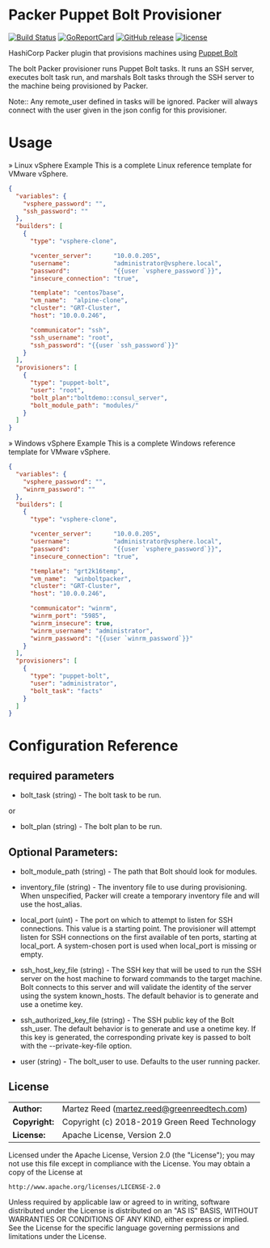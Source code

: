 Packer Puppet Bolt Provisioner
=======

[![Build Status](https://img.shields.io/travis/martezr/packer-provisioner-puppet-bolt/master.svg)][travis]
[![GoReportCard][report-badge]][report]
[![GitHub release](https://img.shields.io/github/release/martezr/packer-provisioner-puppet-bolt.svg)](https://github.com/martezr/packer-provisioner-puppet-bolt/releases/)
[![license](https://img.shields.io/github/license/martezr/packer-provisioner-puppet-bolt.svg)](https://github.com/martezr/packer-provisioner-puppet-bolt/blob/master/LICENSE)

[travis]: https://travis-ci.org/martezr/packer-provisioner-puppet-bolt

[report-badge]: https://goreportcard.com/badge/github.com/martezr/packer-provisioner-puppet-bolt
[report]: https://goreportcard.com/report/github.com/martezr/packer-provisioner-puppet-bolt

HashiCorp Packer plugin that provisions machines using [Puppet Bolt](https://puppet.com/products/bolt)

The bolt Packer provisioner runs Puppet Bolt tasks. It runs an SSH server, executes bolt task run, and marshals Bolt tasks through the SSH server to the machine being provisioned by Packer.

Note:: Any remote_user defined in tasks will be ignored. Packer will always connect with the user given in the json config for this provisioner.

Usage
======

» Linux vSphere Example
This is a complete Linux reference template for VMware vSphere.

```json
{
  "variables": {
    "vsphere_password": "",
    "ssh_password": ""
  },
  "builders": [
    {
      "type": "vsphere-clone",

      "vcenter_server":      "10.0.0.205",
      "username":            "administrator@vsphere.local",
      "password":            "{{user `vsphere_password`}}",
      "insecure_connection": "true",

      "template": "centos7base",
      "vm_name":  "alpine-clone",
      "cluster": "GRT-Cluster",
      "host": "10.0.0.246",

      "communicator": "ssh",
      "ssh_username": "root",
      "ssh_password": "{{user `ssh_password`}}"
    }
  ],
  "provisioners": [
    {
      "type": "puppet-bolt",
      "user": "root",
      "bolt_plan":"boltdemo::consul_server",
      "bolt_module_path": "modules/"
    }
  ]
}
```

» Windows vSphere Example
This is a complete Windows reference template for VMware vSphere.

```json
{
  "variables": {
    "vsphere_password": "",
    "winrm_password": ""
  },
  "builders": [
    {
      "type": "vsphere-clone",

      "vcenter_server":      "10.0.0.205",
      "username":            "administrator@vsphere.local",
      "password":            "{{user `vsphere_password`}}",
      "insecure_connection": "true",

      "template": "grt2k16temp",
      "vm_name":  "winboltpacker",
      "cluster": "GRT-Cluster",
      "host": "10.0.0.246",

      "communicator": "winrm",
      "winrm_port": "5985",
      "winrm_insecure": true,
      "winrm_username": "administrator",
      "winrm_password": "{{user `winrm_password`}}"
    }
  ],
  "provisioners": [
    {
      "type": "puppet-bolt",
      "user": "administrator",
      "bolt_task": "facts"
    }
  ]
}
```

Configuration Reference
======

required parameters
------

- bolt_task (string) - The bolt task to be run.

or

- bolt_plan (string) - The bolt plan to be run.

Optional Parameters:
------

- bolt_module_path (string) - The path that Bolt should look for modules.

- inventory_file (string) - The inventory file to use during provisioning. When unspecified, Packer will create a temporary inventory file and will use the host_alias.

- local_port (uint) - The port on which to attempt to listen for SSH connections. This value is a starting point. The provisioner will attempt listen for SSH connections on the first available of ten ports, starting at local_port. A system-chosen port is used when local_port is missing or empty.

- ssh_host_key_file (string) - The SSH key that will be used to run the SSH server on the host machine to forward commands to the target machine. Bolt connects to this server and will validate the identity of the server using the system known_hosts. The default behavior is to generate and use a onetime key.

- ssh_authorized_key_file (string) - The SSH public key of the Bolt ssh_user. The default behavior is to generate and use a onetime key. If this key is generated, the corresponding private key is passed to bolt with the --private-key-file option.

- user (string) - The bolt_user to use. Defaults to the user running packer.

## License

|                |                                                  |
| -------------- | ------------------------------------------------ |
| **Author:**    | Martez Reed (<martez.reed@greenreedtech.com>)    |
| **Copyright:** | Copyright (c) 2018-2019 Green Reed Technology    |
| **License:**   | Apache License, Version 2.0                      |

Licensed under the Apache License, Version 2.0 (the "License");
you may not use this file except in compliance with the License.
You may obtain a copy of the License at

    http://www.apache.org/licenses/LICENSE-2.0

Unless required by applicable law or agreed to in writing, software
distributed under the License is distributed on an "AS IS" BASIS,
WITHOUT WARRANTIES OR CONDITIONS OF ANY KIND, either express or implied.
See the License for the specific language governing permissions and
limitations under the License.